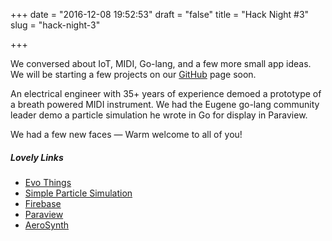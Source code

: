 +++
date = "2016-12-08 19:52:53"
draft = "false"
title = "Hack Night #3"
slug = "hack-night-3"

+++

We conversed about IoT, MIDI, Go-lang, and a few more small app ideas. We will be starting a few projects on our [GitHub](https://github.com/orgs/hack-night) page soon.

An electrical engineer with 35+ years of experience demoed a prototype of a breath powered MIDI instrument. We had the Eugene go-lang community leader demo a particle simulation he wrote in Go for display in Paraview.

We had a few new faces — Warm welcome to all of you!

##### Lovely Links
 - [Evo Things](https://evothings.com/)
 - [Simple Particle Simulation](https://github.com/daved/simpartsim)
 - [Firebase](https://firebase.google.com/)
 - [Paraview](http://www.paraview.org/)
 - [AeroSynth](http://www.aerosynth.com)

